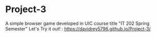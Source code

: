 # Project-3
A simple browser game developed in UIC course title "IT 202 Spring Semester" 
Let's Try it out! : https://davidrey5796.github.io/Project-3/
